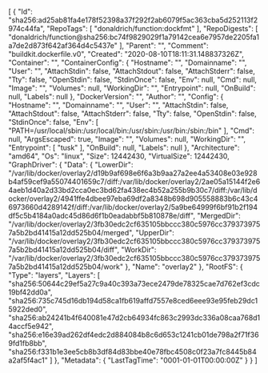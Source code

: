 [
  {
    "Id": "sha256:ad25ab81fa4e178f52398a37f292f2ab6079f5ac363cba5d252113f2974c44fa",
    "RepoTags": [
      "donaldrich/function:dockfmt"
    ],
    "RepoDigests": [
      "donaldrich/function@sha256:bc74f9829029f1a79142cea6e7957de2205fa1a7de2d873f642af364d4c5437e"
    ],
    "Parent": "",
    "Comment": "buildkit.dockerfile.v0",
    "Created": "2020-08-10T18:11:31.148837326Z",
    "Container": "",
    "ContainerConfig": {
      "Hostname": "",
      "Domainname": "",
      "User": "",
      "AttachStdin": false,
      "AttachStdout": false,
      "AttachStderr": false,
      "Tty": false,
      "OpenStdin": false,
      "StdinOnce": false,
      "Env": null,
      "Cmd": null,
      "Image": "",
      "Volumes": null,
      "WorkingDir": "",
      "Entrypoint": null,
      "OnBuild": null,
      "Labels": null
    },
    "DockerVersion": "",
    "Author": "",
    "Config": {
      "Hostname": "",
      "Domainname": "",
      "User": "",
      "AttachStdin": false,
      "AttachStdout": false,
      "AttachStderr": false,
      "Tty": false,
      "OpenStdin": false,
      "StdinOnce": false,
      "Env": [
        "PATH=/usr/local/sbin:/usr/local/bin:/usr/sbin:/usr/bin:/sbin:/bin"
      ],
      "Cmd": null,
      "ArgsEscaped": true,
      "Image": "",
      "Volumes": null,
      "WorkingDir": "",
      "Entrypoint": [
        "tusk"
      ],
      "OnBuild": null,
      "Labels": null
    },
    "Architecture": "amd64",
    "Os": "linux",
    "Size": 12442430,
    "VirtualSize": 12442430,
    "GraphDriver": {
      "Data": {
        "LowerDir": "/var/lib/docker/overlay2/d19b9af698e6f6a3b9aa27a2ee4a53408e03e928b4af59cef9a55074401659c7/diff:/var/lib/docker/overlay2/2ae05a15144f2e64aeb1d40a2d33bd2cca0ec3bd62fa438ec4b52a255b9b30c7/diff:/var/lib/docker/overlay2/4941ffe4dbee97eba69df2a8348b698d905558883b6c43c46973660d4289142f/diff:/var/lib/docker/overlay2/5a9be64999f6bf91b2f194df5c5b4184a0adc45d86d6f1b0eadabbf5b810878e/diff",
        "MergedDir": "/var/lib/docker/overlay2/3fb30edc2cf635105bbccc380c5976cc3793739757a5b2bd41415a12dd525b04/merged",
        "UpperDir": "/var/lib/docker/overlay2/3fb30edc2cf635105bbccc380c5976cc3793739757a5b2bd41415a12dd525b04/diff",
        "WorkDir": "/var/lib/docker/overlay2/3fb30edc2cf635105bbccc380c5976cc3793739757a5b2bd41415a12dd525b04/work"
      },
      "Name": "overlay2"
    },
    "RootFS": {
      "Type": "layers",
      "Layers": [
        "sha256:50644c29ef5a27c9a40c393a73ece2479de78325cae7d762ef3cdc19bf42dd0a",
        "sha256:735c745d16db194d58ca1fb619affd7557e8ced6eee93e95feb29dc15922ded0",
        "sha256:ab24241b4f640081e47d2cb64934fc863c2993dc336a08caa768d14accf5e942",
        "sha256:e16e39ad262df4edc2d884084b8c6d653c1241cb01de798a2f71f369fd1fb8bb",
        "sha256:f331b1e3ee5cb8b3df84d83bbe40e78fbc4508c0f23a7fc8445b84a2af5f4ac1"
      ]
    },
    "Metadata": {
      "LastTagTime": "0001-01-01T00:00:00Z"
    }
  }
]
